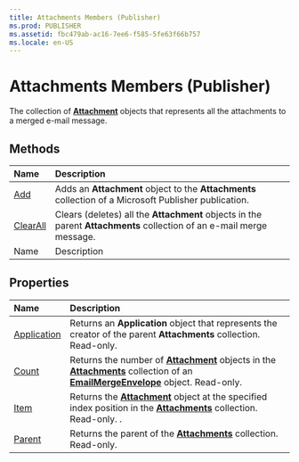 ```yaml
---
title: Attachments Members (Publisher)
ms.prod: PUBLISHER
ms.assetid: fbc479ab-ac16-7ee6-f585-5fe63f66b757
ms.locale: en-US
---
```



# Attachments Members (Publisher)
The collection of  **[Attachment](attachment-object-publisher.md)** objects that represents all the attachments to a merged e-mail message.

## Methods



|**Name**|**Description**|
|:-----|:-----|
| [Add](attachments.add-method-publisher.md)|Adds an  **Attachment** object to the **Attachments** collection of a Microsoft Publisher publication.|
| [ClearAll](attachments.clearall-method-publisher.md)|Clears (deletes) all the  **Attachment** objects in the parent **Attachments** collection of an e-mail merge message.|
|Name|Description|

## Properties



|**Name**|**Description**|
|:-----|:-----|
| [Application](attachments.application-property-publisher.md)|Returns an  **Application** object that represents the creator of the parent **Attachments** collection. Read-only.|
| [Count](attachments.count-property-publisher.md)|Returns the number of  **[Attachment](attachment-object-publisher.md)** objects in the **[Attachments](attachments-object-publisher.md)** collection of an **[EmailMergeEnvelope](emailmergeenvelope-object-publisher.md)** object. Read-only.|
| [Item](attachments.item-property-publisher.md)|Returns the  **[Attachment](attachment-object-publisher.md)** object at the specified index position in the **[Attachments](attachments-object-publisher.md)** collection. Read-only. .|
| [Parent](attachments.parent-property-publisher.md)|Returns the parent of the  **[Attachments](attachments-object-publisher.md)** collection. Read-only.|

